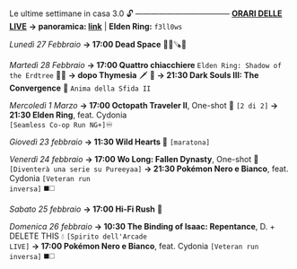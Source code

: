 Le ultime settimane in casa 3.0 🔓
————————————
<b><u>ORARI DELLE LIVE</u></b>
<b>→ panoramica: <a href="https://trello.com/b/iKwdSGf3/sabaku">link</a></b> | <b>Elden Ring:</b> <code>f3ll0ws</code>

<i>Lunedì 27 Febbraio</i>
<b>→ 17:00 Dead Space</b> 🧑‍🚀🪚👾

<i>Martedì 28 Febbraio</i>
<b>→ 17:00 Quattro chiacchiere</b>
     <code>Elden Ring: Shadow of the Erdtree</code> 🌳👣
<b>→ dopo Thymesia</b> 🗡 🧪
<b>→ 21:30 Dark Souls III: The Convergence</b> 🔮
     <code>Anima della Sfida II</code>

<i>Mercoledì 1 Marzo</i>
<b>→ 17:00 Octopath Traveler II</b>, One-shot 🧭 
     <code>[2 di 2]</code>
<b>→ 21:30 Elden Ring</b>, feat. Cydonia  
     <code>[Seamless Co-op Run NG+]</code>♾

<i>Giovedì 23 febbraio</i>
<b>→ 11:30 Wild Hearts 🐾</b> <code>[maratona]</code>

<i>Venerdì 24 febbraio</i>
<b>→ 17:00 Wo Long: Fallen Dynasty</b>, One-shot 🐉 
     <code>[Diventerà una serie su Pureeyaa]</code>
<b>→ 21:30  Pokémon Nero e Bianco</b>, feat. Cydonia
     <code>[Veteran run inversa]</code>  ◼️◻️ 

<i>Sabato 25 febbraio</i>
<b>→ 17:00 Hi-Fi Rush</b> 🎸

<i>Domenica 26 febbraio</i>
<b>→ 10:30 The Binding of Isaac: Repentance</b>, D. + DELETE THIS 💧
     <code>[Spirito dell'Arcade LIVE]</code> 
<b>→ 17:00  Pokémon Nero e Bianco</b>, feat. Cydonia
     <code>[Veteran run inversa]</code>  ◼️◻️
